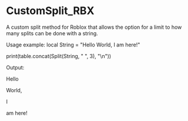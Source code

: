 # CustomSplit_RBX
A custom split method for Roblox that allows the option for a limit to how many splits can be done with a string.

Usage example:
local String = "Hello World, I am here!"


print(table.concat(Split(String, " ", 3), "\n"))

Output:

Hello

World,

I

am here!
